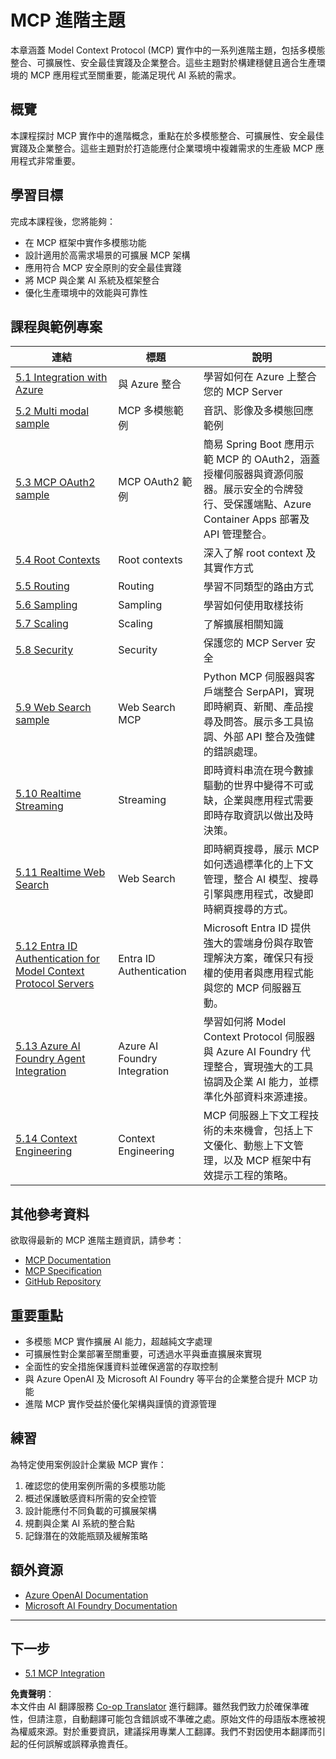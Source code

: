 <!--
CO_OP_TRANSLATOR_METADATA:
{
  "original_hash": "a5c1d9e9856024d23da4a65a847c75ac",
  "translation_date": "2025-07-18T07:12:03+00:00",
  "source_file": "05-AdvancedTopics/README.md",
  "language_code": "hk"
}
-->
# MCP 進階主題

本章涵蓋 Model Context Protocol (MCP) 實作中的一系列進階主題，包括多模態整合、可擴展性、安全最佳實踐及企業整合。這些主題對於構建穩健且適合生產環境的 MCP 應用程式至關重要，能滿足現代 AI 系統的需求。

## 概覽

本課程探討 MCP 實作中的進階概念，重點在於多模態整合、可擴展性、安全最佳實踐及企業整合。這些主題對於打造能應付企業環境中複雜需求的生產級 MCP 應用程式非常重要。

## 學習目標

完成本課程後，您將能夠：

- 在 MCP 框架中實作多模態功能
- 設計適用於高需求場景的可擴展 MCP 架構
- 應用符合 MCP 安全原則的安全最佳實踐
- 將 MCP 與企業 AI 系統及框架整合
- 優化生產環境中的效能與可靠性

## 課程與範例專案

| 連結 | 標題 | 說明 |
|------|-------|-------------|
| [5.1 Integration with Azure](./mcp-integration/README.md) | 與 Azure 整合 | 學習如何在 Azure 上整合您的 MCP Server |
| [5.2 Multi modal sample](./mcp-multi-modality/README.md) | MCP 多模態範例 | 音訊、影像及多模態回應範例 |
| [5.3 MCP OAuth2 sample](../../../05-AdvancedTopics/mcp-oauth2-demo) | MCP OAuth2 範例 | 簡易 Spring Boot 應用示範 MCP 的 OAuth2，涵蓋授權伺服器與資源伺服器。展示安全的令牌發行、受保護端點、Azure Container Apps 部署及 API 管理整合。 |
| [5.4 Root Contexts](./mcp-root-contexts/README.md) | Root contexts | 深入了解 root context 及其實作方式 |
| [5.5 Routing](./mcp-routing/README.md) | Routing | 學習不同類型的路由方式 |
| [5.6 Sampling](./mcp-sampling/README.md) | Sampling | 學習如何使用取樣技術 |
| [5.7 Scaling](./mcp-scaling/README.md) | Scaling | 了解擴展相關知識 |
| [5.8 Security](./mcp-security/README.md) | Security | 保護您的 MCP Server 安全 |
| [5.9 Web Search sample](./web-search-mcp/README.md) | Web Search MCP | Python MCP 伺服器與客戶端整合 SerpAPI，實現即時網頁、新聞、產品搜尋及問答。展示多工具協調、外部 API 整合及強健的錯誤處理。 |
| [5.10 Realtime Streaming](./mcp-realtimestreaming/README.md) | Streaming | 即時資料串流在現今數據驅動的世界中變得不可或缺，企業與應用程式需要即時存取資訊以做出及時決策。 |
| [5.11 Realtime Web Search](./mcp-realtimesearch/README.md) | Web Search | 即時網頁搜尋，展示 MCP 如何透過標準化的上下文管理，整合 AI 模型、搜尋引擎與應用程式，改變即時網頁搜尋的方式。 |
| [5.12  Entra ID Authentication for Model Context Protocol Servers](./mcp-security-entra/README.md) | Entra ID Authentication | Microsoft Entra ID 提供強大的雲端身份與存取管理解決方案，確保只有授權的使用者與應用程式能與您的 MCP 伺服器互動。 |
| [5.13 Azure AI Foundry Agent Integration](./mcp-foundry-agent-integration/README.md) | Azure AI Foundry Integration | 學習如何將 Model Context Protocol 伺服器與 Azure AI Foundry 代理整合，實現強大的工具協調及企業 AI 能力，並標準化外部資料來源連接。 |
| [5.14 Context Engineering](./mcp-contextengineering/README.md) | Context Engineering | MCP 伺服器上下文工程技術的未來機會，包括上下文優化、動態上下文管理，以及 MCP 框架中有效提示工程的策略。 |

## 其他參考資料

欲取得最新的 MCP 進階主題資訊，請參考：
- [MCP Documentation](https://modelcontextprotocol.io/)
- [MCP Specification](https://spec.modelcontextprotocol.io/)
- [GitHub Repository](https://github.com/modelcontextprotocol)

## 重要重點

- 多模態 MCP 實作擴展 AI 能力，超越純文字處理
- 可擴展性對企業部署至關重要，可透過水平與垂直擴展來實現
- 全面性的安全措施保護資料並確保適當的存取控制
- 與 Azure OpenAI 及 Microsoft AI Foundry 等平台的企業整合提升 MCP 功能
- 進階 MCP 實作受益於優化架構與謹慎的資源管理

## 練習

為特定使用案例設計企業級 MCP 實作：

1. 確認您的使用案例所需的多模態功能
2. 概述保護敏感資料所需的安全控管
3. 設計能應付不同負載的可擴展架構
4. 規劃與企業 AI 系統的整合點
5. 記錄潛在的效能瓶頸及緩解策略

## 額外資源

- [Azure OpenAI Documentation](https://learn.microsoft.com/en-us/azure/ai-services/openai/)
- [Microsoft AI Foundry Documentation](https://learn.microsoft.com/en-us/ai-services/)

---

## 下一步

- [5.1 MCP Integration](./mcp-integration/README.md)

**免責聲明**：  
本文件由 AI 翻譯服務 [Co-op Translator](https://github.com/Azure/co-op-translator) 進行翻譯。雖然我們致力於確保準確性，但請注意，自動翻譯可能包含錯誤或不準確之處。原始文件的母語版本應被視為權威來源。對於重要資訊，建議採用專業人工翻譯。我們不對因使用本翻譯而引起的任何誤解或誤釋承擔責任。